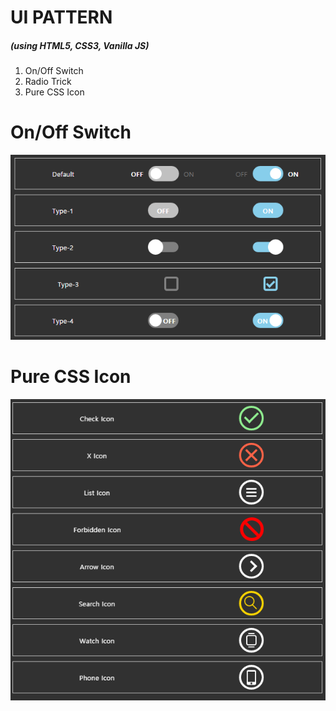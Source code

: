 
# UI PATTERN
##### (using HTML5, CSS3, Vanilla JS)

1. On/Off Switch
2. Radio Trick
3. Pure CSS Icon

# On/Off Switch
![On/Off Switch](https://github.com/ywnwalone/ui_repository/raw/master/doc/on_off_switch.PNG)


# Pure CSS Icon
![Pure Css Icon](https://github.com/ywnwalone/ui_repository/raw/master/doc/pure_css_icon.PNG)
